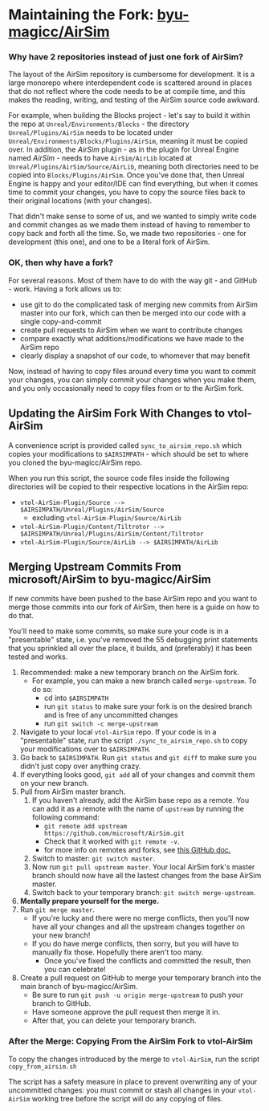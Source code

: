 # Maintaining the Fork: [byu-magicc/AirSim](https://github.com/byu-magicc/AirSim)

### Why have 2 repositories instead of just one fork of AirSim?
The layout of the AirSim repository is cumbersome for development. It is a large monorepo where interdependent code is scattered around in places that do not reflect where the code needs to be at compile time, and this makes the reading, writing, and testing of the AirSim source code awkward.

For example, when building the Blocks project - let's say to build it within the repo at `Unreal/Environments/Blocks` - the directory `Unreal/Plugins/AirSim` needs to be located under `Unreal/Environments/Blocks/Plugins/AirSim`, meaning it must be copied over. In addition, the *AirSim* plugin - as in the plugin for Unreal Engine named *AirSim* - needs to have `AirSim/AirLib` located at `Unreal/Plugins/AirSim/Source/AirLib`, meaning both directories need to be copied into `Blocks/Plugins/AirSim`. Once you've done that, then Unreal Engine is happy and your editor/IDE can find everything, but when it comes time to commit your changes, you have to copy the source files back to their original locations (with your changes). 

That didn't make sense to some of us, and we wanted to simply write code and commit changes as we made them instead of having to remember to copy back and forth all the time. So, we made two repositories - one for development (this one), and one to be a literal fork of AirSim.

### OK, then why have a fork? 
For several reasons. Most of them have to do with the way git - and GitHub - work. Having a fork allows us to:

- use git to do the complicated task of merging new commits from AirSim master into our fork, which can then be merged into our code with a single copy-and-commit 
- create pull requests to AirSim when we want to contribute changes
- compare exactly what additions/modifications we have made to the AirSim repo
- clearly display a snapshot of our code, to whomever that may benefit

Now, instead of having to copy files around every time you want to commit your changes, you can simply commit your changes when you make them, and you only occasionally need to copy files from or to the AirSim fork.

## Updating the AirSim Fork With Changes to vtol-AirSim
A convenience script is provided called `sync_to_airsim_repo.sh` which copies your modifications to `$AIRSIMPATH` - which should be set to where you cloned the byu-magicc/AirSim repo. 

When you run this script, the source code files inside the following directories will be copied to their respective locations in the AirSim repo:
- `vtol-AirSim-Plugin/Source --> $AIRSIMPATH/Unreal/Plugins/AirSim/Source` 
   - excluding `vtol-AirSim-Plugin/Source/AirLib`
- `vtol-AirSim-Plugin/Content/Tiltrotor --> $AIRSIMPATH/Unreal/Plugins/AirSim/Content/Tiltrotor` 
- `vtol-AirSim-Plugin/Source/AirLib --> $AIRSIMPATH/AirLib`

## Merging Upstream Commits From microsoft/AirSim to byu-magicc/AirSim
If new commits have been pushed to the base AirSim repo and you want to merge those commits into our fork of AirSim, then here is a guide on how to do that.

You'll need to make some commits, so make sure your code is in a "presentable" state, i.e. you've removed the 55 debugging print statements that you sprinkled all over the place, it builds, and (preferably) it has been tested and works.
1. Recommended: make a new temporary branch on the AirSim fork. 
   - For example, you can make a new branch called `merge-upstream`. To do so:
      - cd into `$AIRSIMPATH`
      - run `git status` to make sure your fork is on the desired branch and is free of any uncommitted changes
      - run `git switch -c merge-upstream`
1. Navigate to your local `vtol-AirSim` repo. If your code is in a "presentable" state, run the script `./sync_to_airsim_repo.sh` to copy your modifications over to `$AIRSIMPATH`.
1. Go back to `$AIRSIMPATH`. Run `git status` and `git diff` to make sure you didn't just copy over anything crazy.
1. If everything looks good, `git add` all of your changes and commit them on your new branch.
1. Pull from AirSim master branch.
   1. If you haven't already, add the AirSim base repo as a remote. You can add it as a remote with the name of `upstream` by running the following command:
      - `git remote add upstream https://github.com/microsoft/AirSim.git`
      - Check that it worked with `git remote -v`.
      - for more info on remotes and forks, see [this GitHub doc.](https://docs.github.com/en/github/collaborating-with-issues-and-pull-requests/configuring-a-remote-for-a-fork)
   1. Switch to master: `git switch master`.
   1. Now run `git pull upstream master`. Your local AirSim fork's master branch should now have all the lastest changes from the base AirSim master.
   1. Switch back to your temporary branch: `git switch merge-upstream`.
1. **Mentally prepare yourself for the merge.**
1. Run `git merge master`.
   - If you're lucky and there were no merge conflicts, then you'll now have all your changes and all the upstream changes together on your new branch!
   - If you do have merge conflicts, then sorry, but you will have to manually fix those. Hopefully there aren't too many.
      - Once you've fixed the conflicts and committed the result, then you can celebrate!
1. Create a pull request on GitHub to merge your temporary branch into the main branch of byu-magicc/AirSim.
   - Be sure to run `git push -u origin merge-upstream` to push your branch to GitHub.
   - Have someone approve the pull request then merge it in. 
   - After that, you can delete your temporary branch. 

### After the Merge: Copying From the AirSim Fork to vtol-AirSim
To copy the changes introduced by the merge to `vtol-AirSim`, run the script `copy_from_airsim.sh`

The script has a safety measure in place to prevent overwriting any of your uncommitted changes: you must commit or stash all changes in your `vtol-AirSim` working tree before the script will do any copying of files.